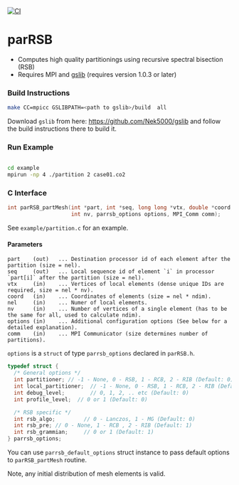 [![CI](https://github.com/Nek5000/parRSB/workflows/ci/badge.svg)](https://github.com/Nek5000/parRSB/actions)

# parRSB

* Computes high quality partitionings using recursive spectral bisection (RSB)
* Requires MPI and [gslib](https://github.com/gslib/gslib) (requires version 1.0.3 or later)

### Build Instructions

```sh
make CC=mpicc GSLIBPATH=<path to gslib>/build  all
```

Download `gslib` from here: https://github.com/Nek5000/gslib and follow the build
instructions there to build it.

### Run Example

```sh

cd example
mpirun -np 4 ./partition 2 case01.co2
```

### C Interface

```C
int parRSB_partMesh(int *part, int *seq, long long *vtx, double *coord, int nel,
                    int nv, parrsb_options options, MPI_Comm comm);
```

See `example/partition.c` for an example.

#### Parameters

```text
part    (out)   ... Destination processor id of each element after the partition (size = nel).
seq     (out)   ... Local sequence id of element `i` in processor `part[i]` after the partition (size = nel).
vtx     (in)    ... Vertices of local elements (dense unique IDs are required, size = nel * nv).
coord   (in)    ... Coordinates of elements (size = nel * ndim).
nel     (in)    ... Numer of local elements.
nv      (in)    ... Number of vertices of a single element (has to be the same for all, used to calculate ndim).
options (in)    ... Additional configuration options (See below for a detailed explanation).
comm    (in)    ... MPI Communicator (size determines number of partitions).
```

`options` is a `struct` of type `parrsb_options` declared in `parRSB.h`.
```C
typedef struct {
  /* General options */
  int partitioner; // -1 - None, 0 - RSB, 1 - RCB, 2 - RIB (Default: 0)
  int local_partitioner;  // -1 - None, 0 - RSB, 1 - RCB, 2 - RIB (Default: -1)
  int debug_level;        // 0, 1, 2, .. etc (Default: 0)
  int profile_level;  // 0 or 1 (Default: 0)

  /* RSB specific */
  int rsb_algo;         // 0 - Lanczos, 1 - MG (Default: 0)
  int rsb_pre; // 0 - None, 1 - RCB , 2 - RIB (Default: 1)
  int rsb_grammian;     // 0 or 1 (Default: 1)
} parrsb_options;
```

You can use `parrsb_default_options` struct instance to pass default options
to `parRSB_partMesh` routine.

Note, any initial distribution of mesh elements is valid.
